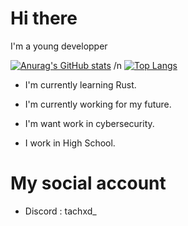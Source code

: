 # Hi there 

I'm a young developper 

[![Anurag's GitHub stats](https://github-readme-stats.vercel.app/api?username=tachdv)](https://github.com/anuraghazra/github-readme-stats)
/n
[![Top Langs](https://github-readme-stats.vercel.app/api/top-langs/?username=anuraghazra&layout=donut)](https://github.com/anuraghazra/github-readme-stats)

- I'm currently learning Rust.
- I'm currently working for my future.
- I'm want work in cybersecurity.

- I work in High School.

# My social account 

- Discord : tachxd_
